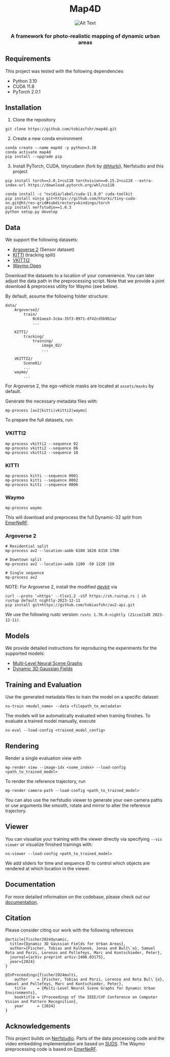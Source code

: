 
<div align="center">

# **Map4D**

![Alt Text](assets/media/teaser.gif)

### A framework for photo-realistic mapping of dynamic urban areas

</div>

## Requirements
This project was tested with the following dependencies
- Python 3.10
- CUDA 11.8
- PyTorch 2.0.1

## Installation
1. Clone the repository
```
git clone https://github.com/tobiasfshr/map4d.git
```

2. Create a new conda environment
```
conda create --name map4d -y python=3.10
conda activate map4d
pip install --upgrade pip
```

3. Install PyTorch, CUDA, tinycudann (fork by [@hturki](https://github.com/hturki)), Nerfstudio and this project
```
pip install torch==2.0.1+cu118 torchvision==0.15.2+cu118 --extra-index-url https://download.pytorch.org/whl/cu118

conda install -c "nvidia/label/cuda-11.8.0" cuda-toolkit
pip install ninja git+https://github.com/hturki/tiny-cuda-nn.git@ht/res-grid#subdirectory=bindings/torch
pip install nerfstudio==1.0.3
python setup.py develop
```

## Data
We support the following datasets:
- [Argoverse 2](https://www.argoverse.org/av2.html) (Sensor dataset)
- [KITTI](https://www.cvlibs.net/datasets/kitti/eval_tracking.php) (tracking split)
- [VKITTI2](https://europe.naverlabs.com/research/computer-vision/proxy-virtual-worlds-vkitti-2/)
- [Waymo Open](https://waymo.com/open/)

Download the datasets to a location of your convenience. You can later adjust the data path in the preprocessing script. Note that we provide a joint download & preprocess utility for Waymo (see below).

By default, assume the following folder structure:
```
data/
    Argoverse2/
        train/
            0c61aea3-3cba-35f3-8971-df42cd5b9b1a/
            ...

    KITTI/
        tracking/
            training/
                image_02/
                ...

    VKITTI2/
        Scene01/
        ...
    waymo/
        ...
```

For Argoverse 2, the ego-vehicle masks are located at `assets/masks` by default.

Generate the necessary metadata files with:
```
mp-process [av2|kitti|vkitti2|waymo]
```

To prepare the full datasets, run:

### VKITTI2
```
mp-process vkitti2 --sequence 02
mp-process vkitti2 --sequence 06
mp-process vkitti2 --sequence 18
```

### KITTI

```
mp-process kitti --sequence 0001
mp-process kitti --sequence 0002
mp-process kitti --sequence 0006
```
### Waymo
```
mp-process waymo
```

This will download and preprocess the full Dynamic-32 split from [EmerNeRF](https://emernerf.github.io/).

### Argoverse 2
```
# Residential split
mp-process av2 --location-aabb 6180 1620 6310 1780

# Downtown split
mp-process av2 --location-aabb 1100 -50 1220 150

# Single sequence
mp-process av2
```

NOTE: For Argoverse 2, install the modified [devkit](https://argoverse.github.io/user-guide/getting_started.html) via
```
curl --proto '=https' --tlsv1.2 -sSf https://sh.rustup.rs | sh
rustup default nightly-2023-12-11
pip install git+https://github.com/tobiasfshr/av2-api.git
```
We use the following rustc version: `rustc 1.76.0-nightly (21cce21d8 2023-12-11)`.

## Models

We provide detailed instructions for reproducing the experiments for the supported models:
- [Multi-Level Neural Scene Graphs](docs/models/MLNSG.md)
- [Dynamic 3D Gaussian Fields](docs/models/4DGF.md)

## Training and Evaluation
Use the generated metadata files to train the model on a specific dataset:
```
ns-train <model_name> --data <filepath_to_metadata>
```

The models will be automatically evaluated when training finishes. To evaluate a trained model manually, execute

```
ns-eval --load-config <trained_model_config>
```

## Rendering
Render a single evaluation view with

```
mp-render view --image-idx <some_index> --load-config <path_to_trained_model>
```

To render the reference trajectory, run

```
mp-render camera-path --load-config <path_to_trained_model>
```
You can also use the nerfstudio viewer to generate your own camera paths or use arguments like smooth, rotate and mirror to alter the reference trajectory.

## Viewer
You can visualize your training with the viewer directly via specifying `--vis viewer` or visualize finished trainings with:
```
ns-viewer --load-config <path_to_trained_model>
```
We add sliders for time and sequence ID to control which objects are rendered at which location in the viewer.

## Documentation

For more detailed information on the codebase, please check out our [documentation](docs/DOCS.md).

## Citation
Please consider citing our work with the following references
```
@article{fischer2024dynamic,
  title={Dynamic 3D Gaussian Fields for Urban Areas},
  author={Fischer, Tobias and Kulhanek, Jonas and Bul{\`o}, Samuel Rota and Porzi, Lorenzo and Pollefeys, Marc and Kontschieder, Peter},
  journal={arXiv preprint arXiv:2406.03175},
  year={2024}
}

@InProceedings{fischer2024multi,
    author    = {Fischer, Tobias and Porzi, Lorenzo and Rota Bul\`{o}, Samuel and Pollefeys, Marc and Kontschieder, Peter},
    title     = {Multi-Level Neural Scene Graphs for Dynamic Urban Environments},
    booktitle = {Proceedings of the IEEE/CVF Conference on Computer Vision and Pattern Recognition},
    year      = {2024}
}
```
## Acknowledgements

This project builds on [Nerfstudio](https://github.com/nerfstudio-project/nerfstudio). Parts of the data processing code and the video embedding implementation are based on [SUDS](https://github.com/hturki/suds). The Waymo preprocessing code is based on [EmerNeRF](https://github.com/NVlabs/EmerNeRF/).
